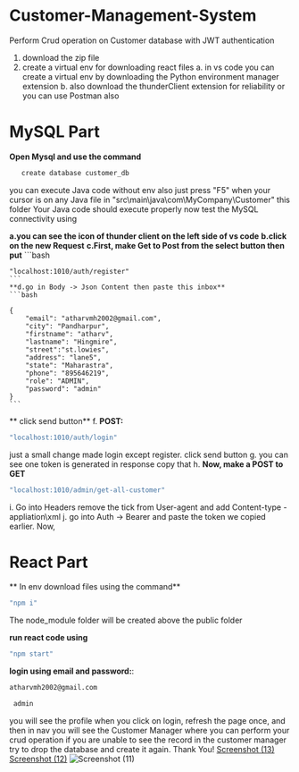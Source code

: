 # Customer-Management-System
Perform Crud operation on Customer database with JWT authentication

1. download the zip file
2. create a virtual env for downloading react files
   a. in vs code you can create a virtual env by downloading the Python environment manager extension
   b. also download the thunderClient extension for reliability or you can use Postman also
   
# MySQL Part
 **Open Mysql and use the command**
 ```bash
    create database customer_db
   ```
 you can execute Java code without env also just press "F5" when your cursor is on any Java file in "src\main\java\com\MyCompany\Customer" this folder
 Your Java code should execute properly
 now test the MySQL connectivity using
    
   **a.you can see the icon of thunder client on the left side of vs code**
   **b.click on the new Request**
   **c.First, make Get to Post from the select button then put**
    ```bash
    
    "localhost:1010/auth/register"
    ```
    **d.go in Body -> Json Content then paste this inbox**
    ```bash
    
    {
        "email": "atharvmh2002@gmail.com",
        "city": "Pandharpur",
        "firstname": "atharv",
        "lastname": "Hingmire",
        "street":"st.lowies",
        "address": "lane5",
        "state": "Maharastra",
        "phone": "895646219",
        "role": "ADMIN",
        "password": "admin"
    }
    ```
   ** click send button**
   f. **POST:**
   ```bash
   "localhost:1010/auth/login"
   ```
   just a small change made login except register. click send button
   g. you can see one token is generated in response copy that
   h. **Now, make a POST to GET**
   ```bash
   "localhost:1010/admin/get-all-customer"
   ```
   i. Go into Headers remove the tick from User-agent and add Content-type - appliation\xml
   j. go into Auth -> Bearer and paste the token we copied earlier.
    Now, 
# React Part
** In env download files using the command**
```bash
"npm i"
```
The node_module folder will be created above the public folder

**run react code using**
```bash
"npm start"
```
**login using email and password:**: 
```bash
atharvmh2002@gmail.com
```
```bash
 admin
```
you will see the profile when you click on login, refresh the page once, and then in nav you will see the Customer Manager where you can perform your crud operation
if you are unable to see the record in the customer manager try to drop the database and create it again.
Thank You!
[Screenshot (13)](https://github.com/user-attachments/assets/7048a136-9dae-4506-8d17-9da07b851127)
[Screenshot (12)](https://github.com/user-attachments/assets/1a79131c-fe72-462d-a926-fb347be5d3da)
![Screenshot (11)](https://github.com/user-attachments/assets/57dd8b21-8702-403b-b237-2aee019897ce)
